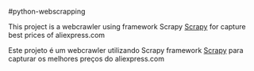 #python-webscrapping

This project is a webcrawler using framework Scrapy [Scrapy](http://scrapy.org) for capture
best prices of aliexpress.com


Este projeto é um webcrawler utilizando Scrapy framework [Scrapy](http://scrapy.org) para
capturar os melhores preços do aliexpress.com
